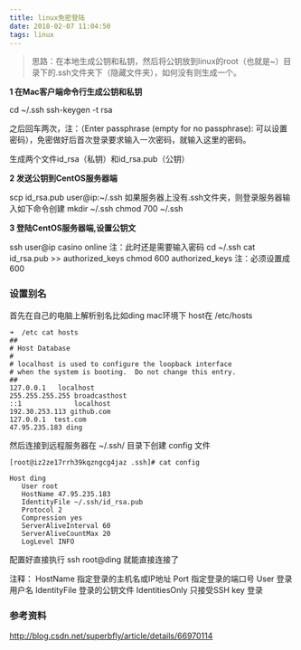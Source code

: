 ```yaml
---
title: linux免密登陆
date: 2018-02-07 11:04:50
tags: linux
---
```


> 思路：在本地生成公钥和私钥，然后将公钥放到linux的root（也就是~）目录下的.ssh文件夹下（隐藏文件夹），如何没有则生成一个。 
> 


**1 在Mac客户端命令行生成公钥和私钥**

cd ~/.ssh
ssh-keygen -t rsa

之后回车两次，注：（Enter passphrase (empty for no passphrase): 可以设置密码），免密做好后首次登录要求输入一次密码，就输入这里的密码。

生成两个文件id_rsa（私钥）和id_rsa.pub（公钥）

<!-- more -->

**2 发送公钥到CentOS服务器端**

scp id_rsa.pub user@ip:~/.ssh
如果服务器上没有.ssh文件夹，则登录服务器输入如下命令创建
mkdir ~/.ssh
chmod 700 ~/.ssh


**3 登陆CentOS服务器端,设置公钥文**

ssh user@ip casino online 注：此时还是需要输入密码
cd ~/.ssh
cat id_rsa.pub >> authorized_keys
chmod 600 authorized_keys 注：必须设置成600

### 设置别名

首先在自己的电脑上解析别名比如ding
mac环境下 host在 /etc/hosts

```
➜  /etc cat hosts
##
# Host Database
#
# localhost is used to configure the loopback interface
# when the system is booting.  Do not change this entry.
##
127.0.0.1	localhost
255.255.255.255	broadcasthost
::1             localhost
192.30.253.113 github.com
127.0.0.1  test.com
47.95.235.183 ding
```

然后连接到远程服务器在 ~/.ssh/ 目录下创建 config 文件


```
[root@iz2ze17rrh39kqzngcg4jaz .ssh]# cat config

Host ding
   User root
   HostName 47.95.235.183
   IdentityFile ~/.ssh/id_rsa.pub
   Protocol 2
   Compression yes
   ServerAliveInterval 60
   ServerAliveCountMax 20
   LogLevel INFO
```

配置好直接执行  ssh root@ding 就能直接连接了

注释： 
HostName 指定登录的主机名或IP地址 
Port 指定登录的端口号 
User 登录用户名 
IdentityFile 登录的公钥文件 
IdentitiesOnly 只接受SSH key 登录


### 参考资料

http://blog.csdn.net/superbfly/article/details/66970114

